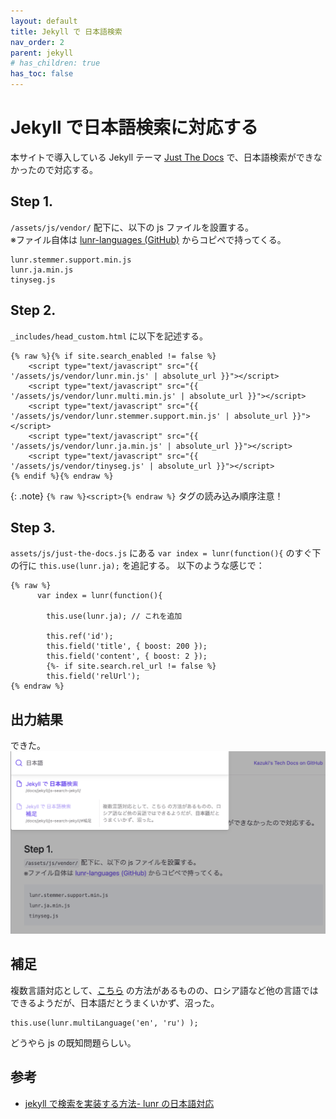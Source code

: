 ```yaml
---
layout: default
title: Jekyll で 日本語検索
nav_order: 2
parent: jekyll
# has_children: true
has_toc: false
---
```


# Jekyll で日本語検索に対応する

本サイトで導入している Jekyll テーマ [Just The Docs](https://github.com/just-the-docs/just-the-docs) で、日本語検索ができなかったので対応する。

## Step 1.
`/assets/js/vendor/` 配下に、以下の js ファイルを設置する。<br>
※ファイル自体は [lunr-languages (GitHub)](https://github.com/MihaiValentin/lunr-languages) からコピペで持ってくる。
```
lunr.stemmer.support.min.js
lunr.ja.min.js
tinyseg.js
```

## Step 2.
`_includes/head_custom.html` に以下を記述する。
```
{% raw %}{% if site.search_enabled != false %}
    <script type="text/javascript" src="{{ '/assets/js/vendor/lunr.min.js' | absolute_url }}"></script>
    <script type="text/javascript" src="{{ '/assets/js/vendor/lunr.multi.min.js' | absolute_url }}"></script>
    <script type="text/javascript" src="{{ '/assets/js/vendor/lunr.stemmer.support.min.js' | absolute_url }}"></script>
    <script type="text/javascript" src="{{ '/assets/js/vendor/lunr.ja.min.js' | absolute_url }}"></script>
    <script type="text/javascript" src="{{ '/assets/js/vendor/tinyseg.js' | absolute_url }}"></script>
{% endif %}{% endraw %}
```
{: .note}
`{% raw %}<script>{% endraw %}` タグの読み込み順序注意！

## Step 3.
`assets/js/just-the-docs.js` にある `var index = lunr(function(){` のすぐ下の行に `this.use(lunr.ja);` を追記する。
以下のような感じで：
``` 
{% raw %}
      var index = lunr(function(){
        
        this.use(lunr.ja); // これを追加
        
        this.ref('id');
        this.field('title', { boost: 200 });
        this.field('content', { boost: 2 });
        {%- if site.search.rel_url != false %}
        this.field('relUrl');
{% endraw %}
```

## 出力結果
できた。
![result image](/assets/images/ja-search-results.png)


## 補足
複数言語対応として、[こちら](https://github.com/just-the-docs/just-the-docs/issues/59#issuecomment-1807080785) の方法があるものの、ロシア語など他の言語ではできるようだが、日本語だとうまくいかず、沼った。
```
this.use(lunr.multiLanguage('en', 'ru') );
```
どうやら js の既知問題らしい。

## 参考
+ [jekyll で検索を実装する方法- lunr の日本語対応](https://blog.tamesuu.com/2018/07/21/56/)
